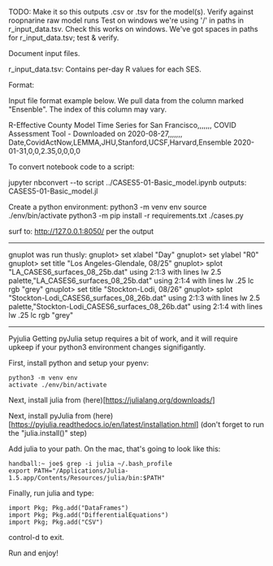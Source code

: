 TODO:
Make it so this outputs .csv or .tsv for the model(s).
  Verify against roopnarine raw model runs
Test on windows
we're using '/' in paths in r_input_data.tsv. Check this works on windows.
We've got spaces in paths for r_input_data.tsv; test & verify.



Document input files.

r_input_data.tsv:
Contains per-day R values for each SES. 

Format:
<ses ID>    <relative path to csv file>

Input file format example below. We pull data from the column marked "Ensenble".
The index of this column may vary.

R-Effective County Model Time Series for San Francisco,,,,,,,
COVID Assessment Tool - Downloaded on 2020-08-27,,,,,,,
Date,CovidActNow,LEMMA,JHU,Stanford,UCSF,Harvard,Ensemble
2020-01-31,0,0,2.35,0,0,0,0





To convert notebook code to a script:


jupyter nbconvert --to script ../CASES5-01-Basic_model.ipynb
outputs:
CASES5-01-Basic_model.jl

Create a python environment:
python3 -m venv env
source ./env/bin/activate
python3 -m pip install -r requirements.txt
./cases.py

surf to: http://127.0.0.1:8050/
per the output

-----------
gnuplot was run thusly:
gnuplot> set xlabel "Day"
gnuplot> set ylabel "R0"
gnuplot> set title "Los Angeles-Glendale, 08/25"
gnuplot> splot "LA_CASES6_surfaces_08_25b.dat" using 2:1:3 with lines lw 2.5 palette,"LA_CASES6_surfaces_08_25b.dat" using 2:1:4 with lines lw .25 lc rgb "grey"
gnuplot> set title "Stockton-Lodi, 08/26"
gnuplot> splot "Stockton-Lodi_CASES6_surfaces_08_26b.dat" using 2:1:3 with lines lw 2.5 palette,"Stockton-Lodi_CASES6_surfaces_08_26b.dat" using 2:1:4 with lines lw .25 lc rgb "grey"

----------------
Pyjulia 
Getting pyJulia setup requires a bit of work, and it will require upkeep if your
python3 environment changes signifigantly. 

First, install python and setup your pyenv:
```
python3 -m venv env
activate ./env/bin/activate
```

Next, install julia from (here)[https://julialang.org/downloads/]

Next, install pyJulia from (here)[https://pyjulia.readthedocs.io/en/latest/installation.html]
(don't forget to run the "julia.install()" step)

Add julia to your path. On the mac, that's going to look like this:
```
handball:~ joe$ grep -i julia ~/.bash_profile
export PATH="/Applications/Julia-1.5.app/Contents/Resources/julia/bin:$PATH"
```

Finally, run julia and type:

```
import Pkg; Pkg.add("DataFrames")
import Pkg; Pkg.add("DifferentialEquations")
import Pkg; Pkg.add("CSV")
```
control-d to exit.

Run and enjoy!